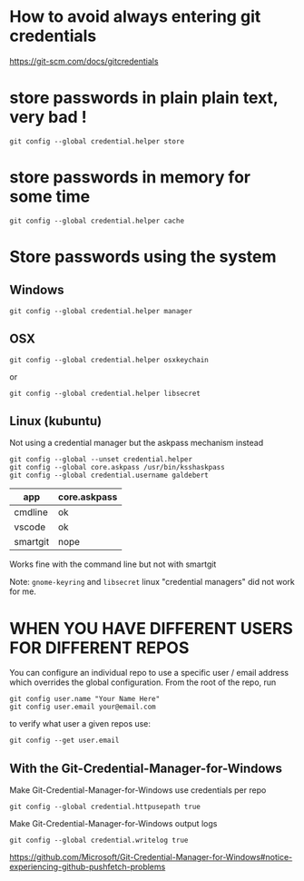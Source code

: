 
# How to avoid always entering git credentials

https://git-scm.com/docs/gitcredentials


# store passwords in plain **plain text**, very bad !
```
git config --global credential.helper store
```

# store passwords in memory for some time
```
git config --global credential.helper cache
```

# Store passwords using the system

## Windows
```
git config --global credential.helper manager
```

## OSX
```
git config --global credential.helper osxkeychain
```
or
```
git config --global credential.helper libsecret
```

## Linux (kubuntu)

Not using a credential manager but the askpass mechanism instead
```
git config --global --unset credential.helper
git config --global core.askpass /usr/bin/ksshaskpass
git config --global credential.username galdebert
```

app      | core.askpass|
---------|-------------|
cmdline  |  ok         |
vscode   |  ok         |
smartgit |  nope       |

Works fine with the command line but not with smartgit

Note: `gnome-keyring` and `libsecret` linux "credential managers" did not work for me.


# WHEN YOU HAVE DIFFERENT USERS FOR DIFFERENT REPOS

You can configure an individual repo to use a specific user / email address which overrides the global configuration. From the root of the repo, run
```
git config user.name "Your Name Here"
git config user.email your@email.com
```

to verify what user a given repos use:
```
git config --get user.email
```

## With the Git-Credential-Manager-for-Windows

Make Git-Credential-Manager-for-Windows use credentials per repo
```
git config --global credential.httpusepath true
```

Make Git-Credential-Manager-for-Windows output logs
```
git config --global credential.writelog true
```

https://github.com/Microsoft/Git-Credential-Manager-for-Windows#notice-experiencing-github-pushfetch-problems



